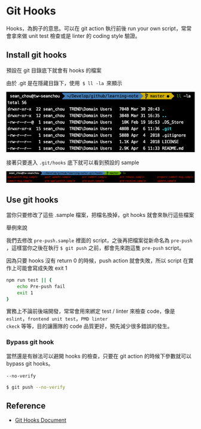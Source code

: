 # Git Hooks

Hooks，為鉤子的意思。可以在 git action 執行前後 run your own script，常常會拿來做 unit test 檢查或是 linter 的 coding style 驗證。

## Install git hooks

預設在 git 目錄底下就會有 hooks 的檔案

由於 .git 是在隱藏目錄下，使用<code> $ ll -la </code>來顯示

![hooks01](../img/git/hooks01.png "hooks01")

接著只要進入 <code>.git/hooks</code> 底下就可以看到預設的 sample

![hooks02](../img/git/hooks02.png "hooks02")

## Use git hooks

當你只要修改了這些 .sample 檔案，把檔名換掉，git hooks 就會來執行這些檔案

舉例來說

我們去修改 <code>pre-push.sample</code> 裡面的 script，之後再把檔案從新命名為 <code>pre-push</code> ，這樣當你之後在執行 <code>$ git push</code> 之前，都會先來跑這隻 <code>pre-push</code> script。

因為只要 hooks 沒有 return 0 的時候，push action 就會失敗，所以 script 在實作上可能會寫成失敗 exit 1

```zsh
npm run test || {
    echo Pre-push fail
    exit 1
}
```

實務上不論前後端開發，常常會用來綁定 test / linter 來檢查 code，像是 <code>eslint</code>，<code>frontend unit test</code>，<code>PMD linter ckeck</code> 等等，目的讓團隊的 code 品質更好，預先減少很多錯誤的發生。

### Bypass git hook

當然還是有辦法可以避開 hooks 的檢查，只要在 git action 的時候下參數就可以 bypass git hooks。

<code>--no-verify</code>

```zsh
$ git push --no-verify
```

## Reference

* [Git Hooks Document](https://git-scm.com/book/zh-tw/v1/Git-%E5%AE%A2%E8%A3%BD%E5%8C%96-Git-Hooks)
